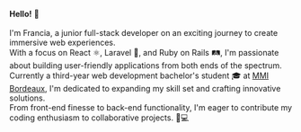 **Hello!** 👋
<br/><br/>
I'm Francia, a junior full-stack developer on an exciting journey to create immersive web experiences. <br/>
With a focus on React ⚛️, Laravel 🚀, and Ruby on Rails 🛤️, I'm passionate about building user-friendly applications from both ends of the spectrum. 
<br/>
Currently a third-year web development bachelor's student 🎓 at [MMI Bordeaux](https://mmibordeaux.com), I'm dedicated to expanding my skill set and crafting innovative solutions. <br/> From front-end finesse to back-end functionality, I'm eager to contribute my coding enthusiasm to collaborative projects. 🌟💻

